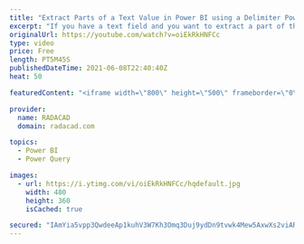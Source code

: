 ```yaml
---
title: "Extract Parts of a Text Value in Power BI using a Delimiter Power Query Transformation"
excerpt: "If you have a text field and you want to extract a part of that text field, there are multiple ways to do that. You can do this using the SUBSTRING function in DAX. However, These types of actions are better to be done using Power Query transformations. Fortunately, Power Query is very easy and simple"
originalUrl: https://youtube.com/watch?v=oiEkRkHNFCc
type: video
price: Free
length: PT5M45S
publishedDateTime: 2021-06-08T22:40:40Z
heat: 50

featuredContent: "<iframe width=\"800\" height=\"500\" frameborder=\"0\" src=\"https://www.youtube.com/embed/oiEkRkHNFCc\" allow=\"accelerometer; autoplay; encrypted-media; gyroscope; picture-in-picture\" allowfullscreen></iframe>"

provider:
  name: RADACAD
  domain: radacad.com

topics:
  - Power BI
  - Power Query

images:
  - url: https://i.ytimg.com/vi/oiEkRkHNFCc/hqdefault.jpg
    width: 480
    height: 360
    isCached: true

secured: "IAmYia5vpp3QwdeeAp1kuhV3W7Kh3Omq3Duj9ydDn9tvwk4Mew5AxwXs2viARtEWhyQe2Id2zuHulcP1uEWDc/IacSLmdzK6i0+rxNqWp4W6F39tleIbfn5X/agF1XYwhOCAIr1S0OIoE6dRqwbTEmZfr3QXfcK5IqNX5EX0dX7mof7ib60ziuwu1ElPEReuZhg1qowHG+2KU+quiS/LaKZ291YptpYfn6ljo3SFos2YfAcmv8H5fckOO0jw10o3WVwUsYeSkzIXJvnD5bm8jr1z3kCzIkd1RwvnObWAsjSmCTBmgOO3ZZqetJKcGbeoQn+9sYP/BRmkbW9aAj5/BxNTTb2rjN/Ag6H32Qe2nS73ijI/SOCVzDdacprkqNqvK9Qwm53cJQQvqWXnIHPfMKYU8I3RVwZeGG10CXCrH9k=;KrXLdwlwNVo0Cmb1caUY9A=="
---
```


